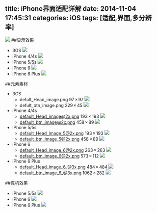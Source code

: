 title: iPhone界面适配详解
date: 2014-11-04 17:45:31
categories: iOS
tags: [适配,界面,多分辨率]
---
<!--more-->
![](/img/14110401.png)
##显示效果
- 3GS
![](/img/14110402.png)
- iPhone 4/4s
![](/img/14110403.png)
- iPhone 5/5s
![](/img/14110404.png)
- iPhone 6
![](/img/14110405.png)
- iPhone 6 Plus
![](/img/14110406.png)

##元素素材
- 3GS
	+ defult_Head_image.png 97 × 97
	![](/img/14110407.png)
	+ defult_btn_image.png 229 × 45
	![](/img/14110408.png)
- iPhone 4/4s 
	+ default_Head_image@2x.png 193 × 193
	![](/img/14110409.png)
	+ default_btn_image@2x.png 458 × 89
	![](/img/14110410.png)
- iPhone 5/5s
	+ default_Head_image_5@2x.png 193 × 193
	![](/img/14110411.png)
	+ default_btn_image_5@2x.png 458 × 89
	![](/img/14110412.png)	
- iPhone 6
	+ default_Head_image_6@2x.png 263 × 263
	![](/img/14110413.png)
	+ default_btn_image_6@2x.png 573 × 112
	![](/img/14110414.png)	
- iPhone 6 Plus
	+ default_Head_image_6_@3x.png 484 × 484
	![](/img/14110415.png)
	+ default_btn_image_6_@3x.png 1062 × 282
	![](/img/14110416.png)	

##真机效果
- iPhone 5/5s
![](/img/14110417.png)
- iPhone 6
![](/img/14110418.png)
- iPhone 6 Plus
![](/img/14110419.png)